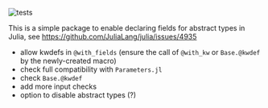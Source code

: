 ![tests](https://github.com/jkosata/AbstractFields.jl/workflows/tests/badge.svg?branch=master)

This is a simple package to enable declaring fields for abstract types in Julia, see https://github.com/JuliaLang/julia/issues/4935

- allow kwdefs in `@with_fields` (ensure the call of `@with_kw` or `Base.@kwdef` by the newly-created macro)
- check full compatibility with `Parameters.jl`
- check `Base.@kwdef`
- add more input checks
- option to disable abstract types (?)
